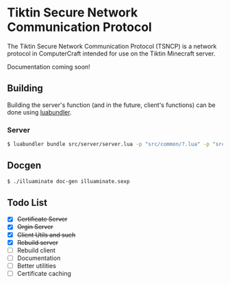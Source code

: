 # Tiktin Secure Network Communication Protocol

The Tiktin Secure Network Communication Protocol
(TSNCP) is a network protocol in ComputerCraft
intended for use on the Tiktin Minecraft server.

Documentation coming soon!

## Building

Building the server's function (and in the future, client's functions) can be done using [luabundler](https://github.com/Benjamin-Dobell/luabundler).

### Server

```bash
$ luabundler bundle src/server/server.lua -p "src/common/?.lua" -p "src/server/?.lua" -o server.lua
```

## Docgen

```bash
$ ./illuaminate doc-gen illuaminate.sexp
```

## Todo List

- [x] ~~Certificate Server~~
- [x] ~~Orgin Server~~
- [x] ~~Client Utils and such~~
- [x] ~~Rebuild server~~
- [ ] Rebuild client
- [ ] Documentation
- [ ] Better utilities
- [ ] Certificate caching
